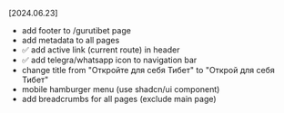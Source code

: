 [2024.06.23]
- add footer to /gurutibet page
- add metadata to all pages 
- ✅ add active link (current route) in header
- ✅ add telegra/whatsapp icon to navigation bar
- change title from "Откройте для себя Тибет" to "Открой для себя Тибет"
- mobile hamburger menu (use shadcn/ui component)
- add breadcrumbs for all pages (exclude main page)
